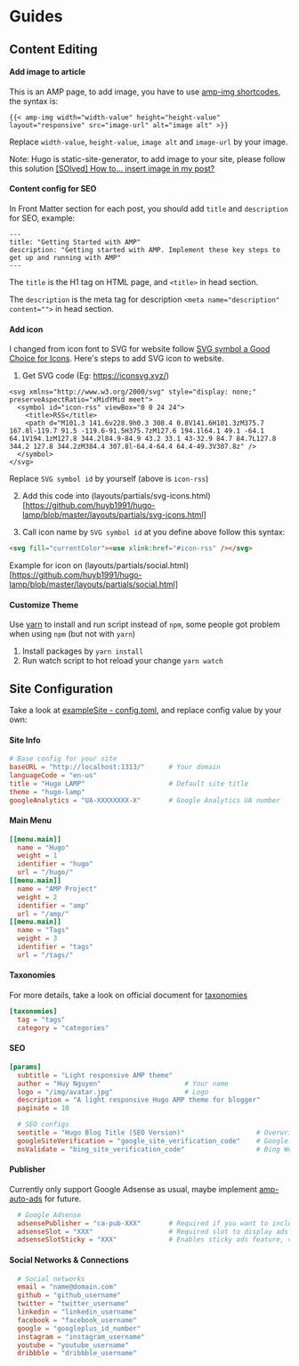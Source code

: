 # Guides

## Content Editing

#### Add image to article

This is an AMP page, to add image, you have to use [amp-img shortcodes](https://github.com/huyb1991/hugo-lamp/blob/master/layouts/shortcodes/amp-img.html), the syntax is:
```
{{< amp-img width="width-value" height="height-value" layout="responsive" src="image-url" alt="image alt" >}}
```
Replace `width-value`, `height-value`, `image alt` and `image-url` by your image.

Note: Hugo is static-site-generator, to add image to your site, please follow this solution [[SOlved] How to… insert image in my post?](https://discourse.gohugo.io/t/solved-how-to-insert-image-in-my-post/1473)

#### Content config for SEO

In Front Matter section for each post, you should add `title` and `description` for SEO, example:

```
---
title: "Getting Started with AMP"
description: "Getting started with AMP. Implement these key steps to get up and running with AMP"
---
```
The `title` is the H1 tag on HTML page, and `<title>` in head section.

The `description` is the meta tag for description `<meta name="description" content="">` in head section.

#### Add icon

I changed from icon font to SVG for website follow [SVG symbol a Good Choice for Icons](https://css-tricks.com/svg-symbol-good-choice-icons/). Here's steps to add SVG icon to website.

1. Get SVG code (Eg: https://iconsvg.xyz/)
```
<svg xmlns="http://www.w3.org/2000/svg" style="display: none;" preserveAspectRatio="xMidYMid meet">
  <symbol id="icon-rss" viewBox="0 0 24 24">
    <title>RSS</title>
    <path d="M101.3 141.6v228.9h0.3 308.4 0.8V141.6H101.3zM375.7 167.8l-119.7 91.5 -119.6-91.5H375.7zM127.6 194.1l64.1 49.1 -64.1 64.1V194.1zM127.8 344.2l84.9-84.9 43.2 33.1 43-32.9 84.7 84.7L127.8 344.2 127.8 344.2zM384.4 307.8l-64.4-64.4 64.4-49.3V307.8z" />
  </symbol>
</svg>
```
Replace `SVG symbol id` by yourself (above is `icon-rss`)

2. Add this code into (layouts/partials/svg-icons.html)[https://github.com/huyb1991/hugo-lamp/blob/master/layouts/partials/svg-icons.html]

3. Call icon name by `SVG symbol id` at you define above follow this syntax:
```html
<svg fill="currentColor"><use xlink:href="#icon-rss" /></svg>
```

Example for icon on (layouts/partials/social.html)[https://github.com/huyb1991/hugo-lamp/blob/master/layouts/partials/social.html]

#### Customize Theme

Use [yarn](https://yarnpkg.com/en/) to install and run script instead of `npm`, some people got problem when using `npm` (but not with `yarn`)

1. Install packages by `yarn install`
2. Run watch script to hot reload your change `yarn watch`


## Site Configuration

Take a look at [exampleSite - config.toml](https://github.com/huyb1991/hugo-lamp/blob/master/exampleSite/config.toml), and replace config value by your own:

#### Site Info

```toml
# Base config for your site
baseURL = "http://localhost:1313/"      # Your domain
languageCode = "en-us"
title = "Hugo LAMP"                     # Default site title
theme = "hugo-lamp"
googleAnalytics = "UA-XXXXXXXX-X"       # Google Analytics UA number
```

#### Main Menu

```toml
[[menu.main]]
  name = "Hugo"
  weight = 1
  identifier = "hugo"
  url = "/hugo/"
[[menu.main]]
  name = "AMP Project"
  weight = 2
  identifier = "amp"
  url = "/amp/"
[[menu.main]]
  name = "Tags"
  weight = 3
  identifier = "tags"
  url = "/tags/"
```

#### Taxonomies

For more details, take a look on official document for [taxonomies](https://gohugo.io/content-management/taxonomies/)

```toml
[taxonomies]
  tag = "tags"
  category = "categories"
```

#### SEO

```toml
[params]
  subtitle = "Light responsive AMP theme"
  author = "Huy Nguyen"                     # Your name
  logo = "/img/avatar.jpg"                  # Logo
  description = "A light responsive Hugo AMP theme for blogger"          # Meta description tag
  paginate = 10

  # SEO configs
  seotitle = "Hugo Blog Title (SEO Version)"                  # Overwrite site title for SEO purpose
  googleSiteVerification = "google_site_verification_code"    # Google Webmaster
  msValidate = "bing_site_verification_code"                  # Bing Webmaster
```

#### Publisher

Currently only support Google Adsense as usual, maybe implement [amp-auto-ads](https://www.ampproject.org/docs/reference/components/amp-auto-ads) for future.

```toml
  # Google Adsense
  adsensePublisher = "ca-pub-XXX"       # Required if you want to include Google Adsense
  adsenseSlot = "XXX"                   # Required slot to display ads
  adsenseSlotSticky = "XXX"             # Enables sticky ads feature, value maybe the same with adsenseSlot, remove if you don't want display sticky ads
```

#### Social Networks & Connections

```toml
  # Social networks
  email = "name@domain.com"
  github = "github_username"
  twitter = "twitter_username"
  linkedin = "linkedin_username"
  facebook = "facebook_username"
  google = "googleplus_id_number"
  instagram = "instagram_username"
  youtube = "youtube_username"
  dribbble = "dribbble_username"
```
